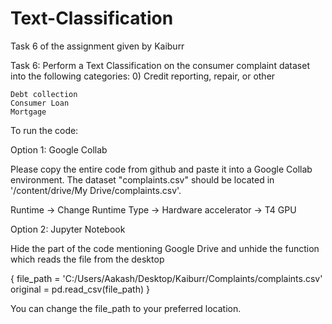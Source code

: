 # Text-Classification
Task 6 of the assignment given by Kaiburr

Task 6: Perform a Text Classification on the consumer complaint dataset into the following categories: 0) Credit reporting, repair, or other

    Debt collection
    Consumer Loan
    Mortgage

To run the code:

Option 1: Google Collab

Please copy the entire code from github and paste it into a Google Collab environment. The dataset "complaints.csv" should be located in '/content/drive/My Drive/complaints.csv'.

Runtime -> Change Runtime Type -> Hardware accelerator -> T4 GPU

Option 2: Jupyter Notebook

Hide the part of the code mentioning Google Drive and unhide the function which reads the file from the desktop

{ file_path = 'C:/Users/Aakash/Desktop/Kaiburr/Complaints/complaints.csv' original = pd.read_csv(file_path) }

You can change the file_path to your preferred location.
